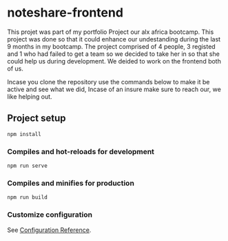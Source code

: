 # noteshare-frontend
This projet was part of my portfolio Project our alx africa bootcamp. This project was done so that it could enhance our undestanding during the last 9 months in my bootcamp. The project comprised of 4 people, 3 registed and 1 who had failed to get a team so we decided to take her in so that she could help us during development. We deided to work on the frontend both of us.

Incase you clone the repository use the commands below to make it be active and see what we did, Incase of an insure make sure to reach our, we like helping out.

## Project setup
```
npm install
```

### Compiles and hot-reloads for development
```
npm run serve
```

### Compiles and minifies for production
```
npm run build
```

### Customize configuration
See [Configuration Reference](https://cli.vuejs.org/config/).
